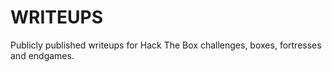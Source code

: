# WRITEUPS
Publicly published writeups for Hack The Box challenges,  boxes, fortresses and endgames.
